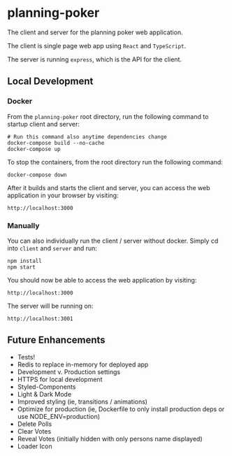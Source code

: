 # planning-poker
The client and server for the planning poker web application.

The client is single page web app using `React` and `TypeScript`.

The server is running `express`, which is the API for the client.

## Local Development

### Docker

From the `planning-poker` root directory, run the following command to startup client and server:
```
# Run this command also anytime dependencies change
docker-compose build --no-cache
docker-compose up
```

To stop the containers, from the root directory run the following command:
```
docker-compose down
```

After it builds and starts the client and server, you can access the web application in your browser by visiting:
```
http://localhost:3000
```

### Manually

You can also individually run the client / server without docker. Simply cd into `client` and `server` and run:
```
npm install
npm start
```

You should now be able to access the web application by visiting:
```
http://localhost:3000
```

The server will be running on:
```
http://localhost:3001
```


## Future Enhancements
- Tests!
- Redis to replace in-memory for deployed app
- Development v. Production settings
- HTTPS for local development
- Styled-Components
- Light & Dark Mode
- Improved styling (ie, transitions / animations)
- Optimize for production (ie, Dockerfile to only install production deps or use NODE_ENV=production)
- Delete Polls
- Clear Votes
- Reveal Votes (initially hidden with only persons name displayed)
- Loader Icon

